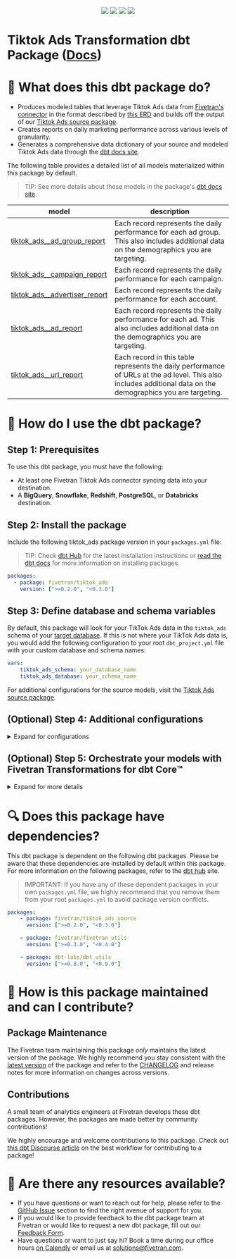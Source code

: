 <p align="center">
    <a alt="License"
        href="https://github.com/fivetran/dbt_tiktok/blob/main/LICENSE">
        <img src="https://img.shields.io/badge/License-Apache%202.0-blue.svg" /></a>
    <a alt="dbt-core">
        <img src="https://img.shields.io/badge/dbt_Core™_version->=1.0.0_,<2.0.0-orange.svg" /></a>
    <a alt="Maintained?">
        <img src="https://img.shields.io/badge/Maintained%3F-yes-green.svg" /></a>
    <a alt="PRs">
        <img src="https://img.shields.io/badge/Contributions-welcome-blueviolet" /></a>
</p>

# Tiktok Ads Transformation dbt Package ([Docs](https://fivetran.github.io/dbt_tiktok_ads/))
# 📣 What does this dbt package do?
- Produces modeled tables that leverage Tiktok Ads data from [Fivetran's connector](https://fivetran.com/docs/applications/tiktok-ads) in the format described by [this ERD](https://fivetran.com/docs/applications/tiktok-ads#schemainformation) and builds off the output of our [Tiktok Ads source package](https://github.com/fivetran/dbt_tiktok_ads_source).
- Creates reports on daily marketing performance across various levels of granularity. 
- Generates a comprehensive data dictionary of your source and modeled Tiktok Ads data through the [dbt docs site](https://fivetran.github.io/dbt_tiktok_ads/).

The following table provides a detailed list of all models materialized within this package by default. 
> TIP: See more details about these models in the package's [dbt docs site](https://fivetran.github.io/dbt_tiktok_ads/#!/overview?g_v=1&g_e=seeds).

| **model**                    | **description**                                                                                                        |
| ---------------------------- | ---------------------------------------------------------------------------------------------------------------------- |
| [tiktok_ads__ad_group_report](https://github.com/fivetran/dbt_tiktok_ads/blob/main/models/tiktok_ads__ad_group_report.sql)                     | Each record represents the daily performance for each ad group. This also includes additional data on the demographics you are targeting. | 
| [tiktok_ads__campaign_report](https://github.com/fivetran/dbt_tiktok_ads/blob/main/models/tiktok_ads__campaign_report.sql)                     | Each record represents the daily performance for each campaign. |
| [tiktok_ads__advertiser_report](https://github.com/fivetran/dbt_tiktok_ads/blob/main/models/tiktok_ads__advertiser_report.sql)                     | Each record represents the daily performance for each account. |
| [tiktok_ads__ad_report](https://github.com/fivetran/dbt_tiktok_ads/blob/main/models/tiktok_ads__ad_report.sql)                     | Each record represents the daily performance for each ad. This also includes additional data on the demographics you are targeting. | 
| [tiktok_ads__url_report](https://github.com/fivetran/dbt_tiktok_ads/blob/main/models/tiktok_ads__url_report.sql)                     | Each record in this table represents the daily performance of URLs at the ad level. This also includes additional data on the demographics you are targeting.

# 🎯 How do I use the dbt package?

## Step 1: Prerequisites
To use this dbt package, you must have the following:

- At least one Fivetran Tiktok Ads connector syncing data into your destination.
- A **BigQuery**, **Snowflake**, **Redshift**, **PostgreSQL**, or **Databricks** destination.

## Step 2: Install the package
Include the following tiktok_ads package version in your `packages.yml` file:
> TIP: Check [dbt Hub](https://hub.getdbt.com/) for the latest installation instructions or [read the dbt docs](https://docs.getdbt.com/docs/package-management) for more information on installing packages.
```yaml
packages:
  - package: fivetran/tiktok_ads
    version: [">=0.2.0", "<0.3.0"]

```

## Step 3: Define database and schema variables
By default, this package will look for your TikTok Ads data in the `tiktok_ads` schema of your [target database](https://docs.getdbt.com/docs/running-a-dbt-project/using-the-command-line-interface/configure-your-profile). If this is not where your TikTok Ads data is, you would add the following configuration to your root `dbt_project.yml` file with your custom database and schema names:

```yml
vars:
    tiktok_ads_schema: your_database_name
    tiktok_ads_database: your_schema_name
```

For additional configurations for the source models, visit the [Tiktok Ads source package](https://github.com/fivetran/dbt_tiktok_ads_source).

## (Optional) Step 4: Additional configurations
<details><summary>Expand for configurations</summary>

### Passing Through Additional Metrics
By default, this package will select `clicks`, `impressions`, and `cost` from the source reporting tables to store into the staging models. If you would like to pass through additional metrics to the staging models, add the below configurations to your `dbt_project.yml` file. These variables allow for the pass-through fields to be aliased (`alias`) if desired, but not required. Use the below format for declaring the respective pass-through variables:

>**Note** Please ensure you exercised due diligence when adding metrics to these models. The metrics added by default (taps, impressions, and spend) have been vetted by the Fivetran team maintaining this package for accuracy. There are metrics included within the source reports, for example metric averages, which may be inaccurately represented at the grain for reports created in this package. You will want to ensure whichever metrics you pass through are indeed appropriate to aggregate at the respective reporting levels provided in this package.

```yml
vars:
    tiktok_ads__ad_group_hourly_passthrough_metrics: 
      - name: "new_custom_field"
        alias: "custom_field"
      - name: "my_other_field"
    tiktok_ads__ad_hourly_passthrough_metrics:
      - name: "this_field"
    tiktok_ads__campaign_hourly_passthrough_metrics:
      - name: "unique_string_field"
        alias: "field_id"
```

### Change the build schema
By default, this package will build the TikTok Ads staging models within a schema titled (`<target_schema>` + `_stg_tiktok_ads`) and the final TikTok Ads models within a schema titled (`<target_schema>` + `_tiktok_ads`) in your target database. If this is not where you would like your modeled TikTok data to be written to, add the following configuration to your `dbt_project.yml` file:

```yml
# dbt_project.yml

...
models:
    tiktok_ads:
        +schema: my_new_schema_name # leave blank for just the target_schema
    tiktok_ads_source:
        +schema: my_new_schema_name # leave blank for just the target_schema
```

    
### Change the source table references
If an individual source table has a different name than the package expects, add the table name as it appears in your destination to the respective variable:

> IMPORTANT: See this project's [`dbt_project.yml`](https://github.com/fivetran/dbt_tiktok_ads/blob/main/dbt_project.yml) variable declarations to see the expected names.

```yml
vars:
    tiktok_ads_<default_source_table_name>_identifier: your_table_name 
```

</details>

## (Optional) Step 5: Orchestrate your models with Fivetran Transformations for dbt Core™
<details><summary>Expand for more details</summary>

Fivetran offers the ability for you to orchestrate your dbt project through [Fivetran Transformations for dbt Core™](https://fivetran.com/docs/transformations/dbt). Learn how to set up your project for orchestration through Fivetran in our [Transformations for dbt Core setup guides](https://fivetran.com/docs/transformations/dbt#setupguide).

</details>

# 🔍 Does this package have dependencies?
This dbt package is dependent on the following dbt packages. Please be aware that these dependencies are installed by default within this package. For more information on the following packages, refer to the [dbt hub](https://hub.getdbt.com/) site.
> IMPORTANT: If you have any of these dependent packages in your own `packages.yml` file, we highly recommend that you remove them from your root `packages.yml` to avoid package version conflicts.
    
```yml
packages:
    - package: fivetran/tiktok_ads_source
      version: [">=0.2.0", "<0.3.0"]

    - package: fivetran/fivetran_utils
      version: [">=0.3.0", "<0.4.0"]

    - package: dbt-labs/dbt_utils
      version: [">=0.8.0", "<0.9.0"]
```
# 🙌 How is this package maintained and can I contribute?
## Package Maintenance
The Fivetran team maintaining this package _only_ maintains the latest version of the package. We highly recommend you stay consistent with the [latest version](https://hub.getdbt.com/fivetran/tiktok_ads/latest/) of the package and refer to the [CHANGELOG](https://github.com/fivetran/dbt_tiktok_ads/blob/main/CHANGELOG.md) and release notes for more information on changes across versions.

## Contributions
A small team of analytics engineers at Fivetran develops these dbt packages. However, the packages are made better by community contributions! 

We highly encourage and welcome contributions to this package. Check out [this dbt Discourse article](https://discourse.getdbt.com/t/contributing-to-a-dbt-package/657) on the best workflow for contributing to a package!

# 🏪 Are there any resources available?
- If you have questions or want to reach out for help, please refer to the [GitHub Issue](https://github.com/fivetran/dbt_tiktok_ads/issues/new/choose) section to find the right avenue of support for you.
- If you would like to provide feedback to the dbt package team at Fivetran or would like to request a new dbt package, fill out our [Feedback Form](https://www.surveymonkey.com/r/DQ7K7WW).
- Have questions or want to just say hi? Book a time during our office hours [on Calendly](https://calendly.com/fivetran-solutions-team/fivetran-solutions-team-office-hours) or email us at solutions@fivetran.com.